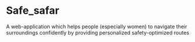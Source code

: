 # Safe_safar
A web-application which helps people (especially women) to navigate their surroundings confidently by providing personalized safety-optimized routes
